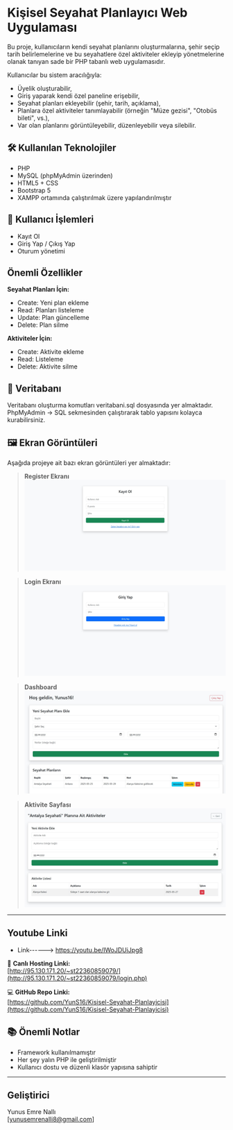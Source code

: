
#  Kişisel Seyahat Planlayıcı Web Uygulaması

Bu proje, kullanıcıların kendi seyahat planlarını oluşturmalarına, şehir seçip tarih belirlemelerine ve bu seyahatlere özel aktiviteler ekleyip yönetmelerine olanak tanıyan sade bir PHP tabanlı web uygulamasıdır.

Kullanıcılar bu sistem aracılığıyla:
- Üyelik oluşturabilir,
- Giriş yaparak kendi özel paneline erişebilir,
- Seyahat planları ekleyebilir (şehir, tarih, açıklama),
- Planlara özel aktiviteler tanımlayabilir (örneğin "Müze gezisi", "Otobüs bileti", vs.),
- Var olan planlarını görüntüleyebilir, düzenleyebilir veya silebilir.

## 🛠 Kullanılan Teknolojiler

-  PHP 
-  MySQL (phpMyAdmin üzerinden)
-  HTML5 + CSS
-  Bootstrap 5 
-  XAMPP ortamında çalıştırılmak üzere yapılandırılmıştır


## 🔐 Kullanıcı İşlemleri

-  Kayıt Ol 
-  Giriş Yap / Çıkış Yap
-  Oturum yönetimi 

##  Önemli Özellikler

**Seyahat Planları İçin:**
- Create: Yeni plan ekleme
- Read: Planları listeleme
- Update: Plan güncelleme
- Delete: Plan silme

**Aktiviteler İçin:**
- Create: Aktivite ekleme
- Read: Listeleme
- Delete: Aktivite silme

## 🧾 Veritabanı

Veritabanı oluşturma komutları veritabani.sql dosyasında yer almaktadır.  
PhpMyAdmin → SQL sekmesinden çalıştırarak tablo yapısını kolayca kurabilirsiniz.



## 🖼 Ekran Görüntüleri

Aşağıda projeye ait bazı ekran görüntüleri yer almaktadır:

>  **Register Ekranı**  
> ![Kayit](img/register.jpg)

>  **Login Ekranı**  
> ![Giriş](img/login.jpg)

>  **Dashboard**  
> ![Dashboard](img/dashboard.jpg)

>  **Aktivite Sayfası**  
> ![Aktiviteler](img/activities.jpg)



---

## Youtube Linki

- Link------> https://youtu.be/IWoJDUiJpg8

🔗 **Canlı Hosting Linki:**  
[http://95.130.171.20/~st22360859079/](http://95.130.171.20/~st22360859079/login.php)

💻 **GitHub Repo Linki:**  
[https://github.com/YunS16/Kisisel-Seyahat-Planlayicisi](https://github.com/YunS16/Kisisel-Seyahat-Planlayicisi)


## 📚 Önemli Notlar

- Framework kullanılmamıştır
- Her şey yalın PHP ile geliştirilmiştir
- Kullanıcı dostu ve düzenli klasör yapısına sahiptir

---

##  Geliştirici
 Yunus Emre Nallı  
 [yunusemrenalli8@gmail.com]  




